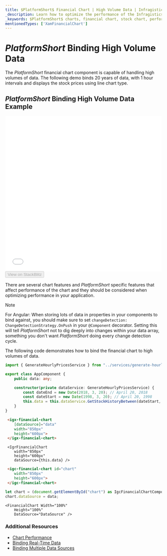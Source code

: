 ```yaml
---
title: $PlatformShort$ Financial Chart | High Volume Data | Infragistics
_description: Learn how to optimize the performance of the Infragistics' $PlatformShort$ financial chart control. Improve the $ProductName$graph's performance!
_keywords: $PlatformShort$ charts, financial chart, stock chart, performance, $ProductName$, Infragistics
mentionedTypes: ['XamFinancialChart']
---
```

# $PlatformShort$ Binding High Volume Data

The $PlatformShort$ financial chart component is capable of handling high volumes of data. The following demo binds 20 years of data, with 1 hour intervals and displays the stock prices using line chart type.

## $PlatformShort$ Binding High Volume Data Example
<div class="sample-container loading" style="height: 500px">
    <iframe id="financial-chart-high-volume-iframe" src='{environment:dvDemosBaseUrl}/charts/financial-chart-high-volume' width="100%" height="100%" seamless frameBorder="0" onload="onXPlatSampleIframeContentLoaded(this);"></iframe>
</div>
<div>
    <button data-localize="stackblitz" disabled class="stackblitz-btn"   data-iframe-id="financial-chart-high-volume-iframe" data-demos-base-url="{environment:dvDemosBaseUrl}">View on StackBlitz
    </button>
<sample-button src="charts/financial-chart/high-volume"></sample-button>

</div>
<div class="divider--half"></div>

There are several chart features and $PlatformShort$ specific features that affect performance of the chart and they should be considered when optimizing performance in your application.

> [!NOTE]
> For Angular:
> When storing lots of data in properties in your components to bind against, you should make sure to set `changeDetection: ChangeDetectionStrategy.OnPush` in your `@Component` decorator. Setting this will tell $PlatformShort$ not to dig deeply into changes within your data array, something you don't want $PlatformShort$ doing every change detection cycle.

The following code demonstrates how to bind the financial chart to high volumes of data.

```ts
import { GenerateHourlyPricesService } from "../services/generate-hourly-prices.service";

export class AppComponent {
    public data: any;

    constructor(private dataService: GenerateHourlyPricesService) {
        const dateEnd = new Date(2018, 3, 20); // April 20, 2018
        const dateStart = new Date(1998, 3, 20); // April 20, 1998
        this.data = this.dataService.GetStockHistoryBetween(dateStart, dateEnd);
    }
}
```

```html
 <igx-financial-chart
    [dataSource]="data"
    width="850px"
    height="600px">
 </igx-financial-chart>
```

```tsx
 <IgrFinancialChart
    width="850px"
    height="600px"
    dataSource={this.data} />
```

```html
 <igc-financial-chart id="chart"
    width="850px"
    height="600px">
 </igc-financial-chart>
```

```ts
let chart = (document.getElementById("chart") as IgcFinancialChartComponent);
chart.dataSource = data;
```

```razor
<FinancialChart Width="100%"
    Height="100%"
    DataSource="DataSource" />
```

<div class="divider--half"></div>

### Additional Resources
<div class="divider--half"></div>

* [Chart Performance](financial-chart-performance.md)
* [Binding Real-Time Data](financial-chart-high-frequency.md)
* [Binding Multiple Data Sources](financial-chart-multiple-data.md)



